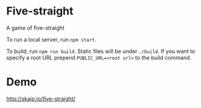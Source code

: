 # Five-straight
A game of five-straight

To run a local server, run `npm start`.

To build, run `npm run build`. Static files will be under `./build`.
If you want to specify a root URL prepend `PUBLIC_URL=<root url>` to the build command.

# Demo
http://skaip.io/five-straight/
